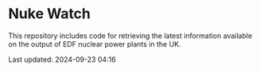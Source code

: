 # Nuke Watch

This repository includes code for retrieving the latest information available on the output of EDF nuclear power plants in the UK.

Last updated: 2024-09-23 04:16